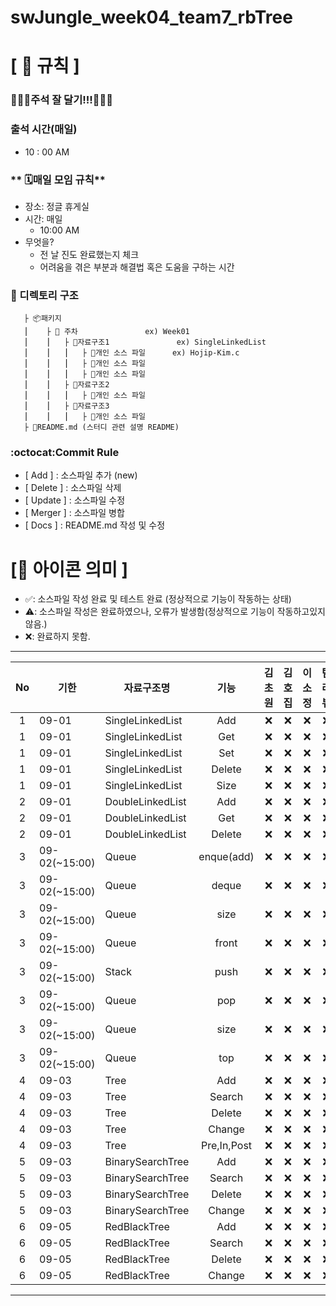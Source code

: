 # swJungle_week04_team7_rbTree

# **[ 🚫 규칙 ]**

### 📌📌📌주석 잘 달기!!!📌📌📌


### **출석 시간(매일)**
- 10 : 00 AM

### ** 🗓매일 모임 규칙**
- 장소: 정글 휴게실
- 시간: 매일
    - 10:00 AM
- 무엇을?
    - 전 날 진도 완료했는지 체크
    - 어려움을 겪은 부분과 해결법 혹은 도움을 구하는 시간

### **📌 디렉토리 구조**

       ├ 📦패키지
       ⎮    ├ 📁 주차               ex) Week01
       ⎮    ⎮   ├ 📁자료구조1               ex) SingleLinkedList
       ⎮    ⎮   ⎮   ├︎ 📃개인 소스 파일      ex) Hojip-Kim.c
       ⎮    ⎮   ⎮   ├︎ 📃개인 소스 파일
       ⎮    ⎮   ⎮   ├ 📃개인 소스 파일
       ⎮    ⎮   ├ 📁자료구조2
       ⎮    ⎮   ⎮   ├ 📃개인 소스 파일
       ⎮    ⎮   ├ 📁자료구조3
       ⎮    ⎮   ⎮   ├ 📃개인 소스 파일
       ├ 📝README.md (스터디 관련 설명 README)

### **:octocat:Commit Rule** ###
- [ Add ]    : 소스파일 추가 (new)
- [ Delete ] : 소스파일 삭제
- [ Update ] : 소스파일 수정
- [ Merger ] : 소스파일 병합
- [ Docs ]   : README.md 작성 및 수정


# **[📌 아이콘 의미 ]**
- ✅: 소스파일 작성 완료 및 테스트 완료 (정상적으로 기능이 작동하는 상태)
- ⚠️: 소스파일 작성은 완료하였으나, 오류가 발생함(정상적으로 기능이 작동하고있지 않음.)
- ❌: 완료하지 못함.
---
|No|기한|자료구조명|기능|김초원|김호집|이소정|팀 리뷰
|:-:|------|-------|:-----:|:-----:|:-----:|:-----:|:-----:|
|1|09-01|SingleLinkedList|Add|❌|❌|❌|❌|
|1|09-01|SingleLinkedList|Get|❌|❌|❌|❌|
|1|09-01|SingleLinkedList|Set|❌|❌|❌|❌|
|1|09-01|SingleLinkedList|Delete|❌|❌|❌|❌|
|1|09-01|SingleLinkedList|Size|❌|❌|❌|❌|
|2|09-01|DoubleLinkedList|Add|❌|❌|❌|❌|
|2|09-01|DoubleLinkedList|Get|❌|❌|❌|❌|
|2|09-01|DoubleLinkedList|Delete|❌|❌|❌|❌|
|3|09-02(~15:00)|Queue|enque(add)|❌|❌|❌|❌|
|3|09-02(~15:00)|Queue|deque|❌|❌|❌|❌|
|3|09-02(~15:00)|Queue|size|❌|❌|❌|❌|
|3|09-02(~15:00)|Queue|front|❌|❌|❌|❌|
|3|09-02(~15:00)|Stack|push|❌|❌|❌|❌|
|3|09-02(~15:00)|Queue|pop|❌|❌|❌|❌|
|3|09-02(~15:00)|Queue|size|❌|❌|❌|❌|
|3|09-02(~15:00)|Queue|top|❌|❌|❌|❌|
|4|09-03|Tree|Add|❌|❌|❌|❌|
|4|09-03|Tree|Search|❌|❌|❌|❌|
|4|09-03|Tree|Delete|❌|❌|❌|❌|
|4|09-03|Tree|Change|❌|❌|❌|❌|
|4|09-03|Tree|Pre,In,Post|❌|❌|❌|❌|
|5|09-03|BinarySearchTree|Add|❌|❌|❌|❌|
|5|09-03|BinarySearchTree|Search|❌|❌|❌|❌|
|5|09-03|BinarySearchTree|Delete|❌|❌|❌|❌|
|5|09-03|BinarySearchTree|Change|❌|❌|❌|❌|
|6|09-05|RedBlackTree|Add|❌|❌|❌|❌|
|6|09-05|RedBlackTree|Search|❌|❌|❌|❌|
|6|09-05|RedBlackTree|Delete|❌|❌|❌|❌|
|6|09-05|RedBlackTree|Change|❌|❌|❌|❌|

---
